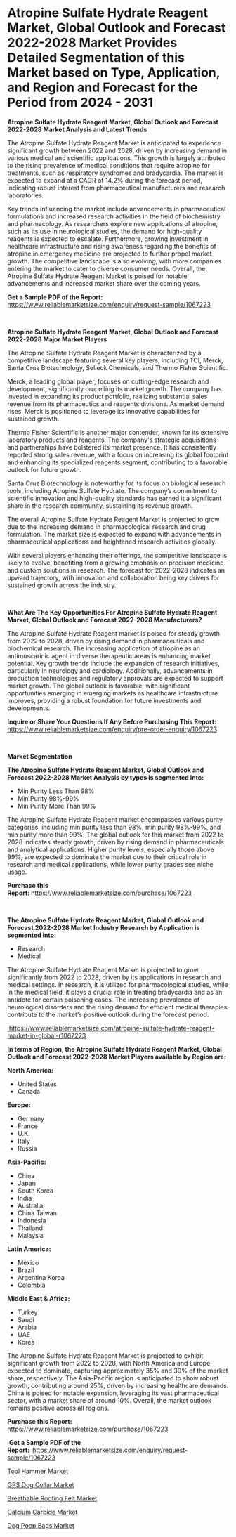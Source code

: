 <p><h1>Atropine Sulfate Hydrate Reagent Market, Global Outlook and Forecast 2022-2028 Market Provides Detailed Segmentation of this Market based on Type, Application, and Region and Forecast for the Period from 2024 - 2031</h1></p><p><strong>Atropine Sulfate Hydrate Reagent Market, Global Outlook and Forecast 2022-2028 Market Analysis and Latest Trends</strong></p>
<p><p>The Atropine Sulfate Hydrate Reagent Market is anticipated to experience significant growth between 2022 and 2028, driven by increasing demand in various medical and scientific applications. This growth is largely attributed to the rising prevalence of medical conditions that require atropine for treatments, such as respiratory syndromes and bradycardia. The market is expected to expand at a CAGR of 14.2% during the forecast period, indicating robust interest from pharmaceutical manufacturers and research laboratories.</p><p>Key trends influencing the market include advancements in pharmaceutical formulations and increased research activities in the field of biochemistry and pharmacology. As researchers explore new applications of atropine, such as its use in neurological studies, the demand for high-quality reagents is expected to escalate. Furthermore, growing investment in healthcare infrastructure and rising awareness regarding the benefits of atropine in emergency medicine are projected to further propel market growth. The competitive landscape is also evolving, with more companies entering the market to cater to diverse consumer needs. Overall, the Atropine Sulfate Hydrate Reagent Market is poised for notable advancements and increased market share over the coming years.</p></p>
<p><strong>Get a Sample PDF of the Report:&nbsp;</strong> <a href="https://www.reliablemarketsize.com/enquiry/request-sample/1067223">https://www.reliablemarketsize.com/enquiry/request-sample/1067223</a></p>
<p>&nbsp;</p>
<p><strong>Atropine Sulfate Hydrate Reagent Market, Global Outlook and Forecast 2022-2028 Major Market Players</strong></p>
<p><p>The Atropine Sulfate Hydrate Reagent Market is characterized by a competitive landscape featuring several key players, including TCI, Merck, Santa Cruz Biotechnology, Selleck Chemicals, and Thermo Fisher Scientific. </p><p>Merck, a leading global player, focuses on cutting-edge research and development, significantly propelling its market growth. The company has invested in expanding its product portfolio, realizing substantial sales revenue from its pharmaceutics and reagents divisions. As market demand rises, Merck is positioned to leverage its innovative capabilities for sustained growth.</p><p>Thermo Fisher Scientific is another major contender, known for its extensive laboratory products and reagents. The company's strategic acquisitions and partnerships have bolstered its market presence. It has consistently reported strong sales revenue, with a focus on increasing its global footprint and enhancing its specialized reagents segment, contributing to a favorable outlook for future growth.</p><p>Santa Cruz Biotechnology is noteworthy for its focus on biological research tools, including Atropine Sulfate Hydrate. The company’s commitment to scientific innovation and high-quality standards has earned it a significant share in the research community, sustaining its revenue growth.</p><p>The overall Atropine Sulfate Hydrate Reagent Market is projected to grow due to the increasing demand in pharmacological research and drug formulation. The market size is expected to expand with advancements in pharmaceutical applications and heightened research activities globally. </p><p>With several players enhancing their offerings, the competitive landscape is likely to evolve, benefiting from a growing emphasis on precision medicine and custom solutions in research. The forecast for 2022-2028 indicates an upward trajectory, with innovation and collaboration being key drivers for sustained growth across the industry.</p></p>
<p>&nbsp;</p>
<p><strong>What Are The Key Opportunities For Atropine Sulfate Hydrate Reagent Market, Global Outlook and Forecast 2022-2028 Manufacturers?</strong></p>
<p><p>The Atropine Sulfate Hydrate Reagent market is poised for steady growth from 2022 to 2028, driven by rising demand in pharmaceuticals and biochemical research. The increasing application of atropine as an antimuscarinic agent in diverse therapeutic areas is enhancing market potential. Key growth trends include the expansion of research initiatives, particularly in neurology and cardiology. Additionally, advancements in production technologies and regulatory approvals are expected to support market growth. The global outlook is favorable, with significant opportunities emerging in emerging markets as healthcare infrastructure improves, providing a robust foundation for future investments and developments.</p></p>
<p><strong>Inquire or Share Your Questions If Any Before Purchasing This Report:</strong> <a href="https://www.reliablemarketsize.com/enquiry/pre-order-enquiry/1067223">https://www.reliablemarketsize.com/enquiry/pre-order-enquiry/1067223</a></p>
<p>&nbsp;</p>
<p><strong>Market Segmentation</strong></p>
<p><strong>The Atropine Sulfate Hydrate Reagent Market, Global Outlook and Forecast 2022-2028 Market Analysis by types is segmented into:</strong></p>
<p><ul><li>Min Purity Less Than 98%</li><li>Min Purity 98%-99%</li><li>Min Purity More Than 99%</li></ul></p>
<p><p>The Atropine Sulfate Hydrate Reagent market encompasses various purity categories, including min purity less than 98%, min purity 98%-99%, and min purity more than 99%. The global outlook for this market from 2022 to 2028 indicates steady growth, driven by rising demand in pharmaceuticals and analytical applications. Higher purity levels, especially those above 99%, are expected to dominate the market due to their critical role in research and medical applications, while lower purity grades see niche usage.</p></p>
<p><strong>Purchase this Report:&nbsp;</strong><a href="https://www.reliablemarketsize.com/purchase/1067223">https://www.reliablemarketsize.com/purchase/1067223</a></p>
<p>&nbsp;</p>
<p><strong>The Atropine Sulfate Hydrate Reagent Market, Global Outlook and Forecast 2022-2028 Market Industry Research by Application is segmented into:</strong></p>
<p><ul><li>Research</li><li>Medical</li></ul></p>
<p><p>The Atropine Sulfate Hydrate Reagent Market is projected to grow significantly from 2022 to 2028, driven by its applications in research and medical settings. In research, it is utilized for pharmacological studies, while in the medical field, it plays a crucial role in treating bradycardia and as an antidote for certain poisoning cases. The increasing prevalence of neurological disorders and the rising demand for efficient medical therapies contribute to the market's positive outlook during the forecast period.</p></p>
<p><a href="https://www.reliablemarketsize.com/atropine-sulfate-hydrate-reagent-market-in-global-r1067223">&nbsp;https://www.reliablemarketsize.com/atropine-sulfate-hydrate-reagent-market-in-global-r1067223</a></p>
<p><strong>In terms of Region, the Atropine Sulfate Hydrate Reagent Market, Global Outlook and Forecast 2022-2028 Market Players available by Region are:</strong></p>
<p>
    <p> <strong> North America: </strong>
        <ul>
            <li>United States</li>
            <li>Canada</li>
        </ul>
        </p> 
    <p> <strong> Europe: </strong>
        <ul>
            <li>Germany</li>
            <li>France</li>
            <li>U.K.</li>
            <li>Italy</li>
            <li>Russia</li>
        </ul>
        </p> 
    <p> <strong> Asia-Pacific: </strong>
        <ul>
            <li>China</li>
            <li>Japan</li>
            <li>South Korea</li>
            <li>India</li>
            <li>Australia</li>
            <li>China Taiwan</li>
            <li>Indonesia</li>
            <li>Thailand</li>
            <li>Malaysia</li>
        </ul>
        </p> 
    <p> <strong> Latin America: </strong>
        <ul>
            <li>Mexico</li>
            <li>Brazil</li>
            <li>Argentina Korea</li>
            <li>Colombia</li>
        </ul>
        </p> 
    <p> <strong> Middle East & Africa: </strong>
        <ul>
            <li>Turkey</li>
            <li>Saudi</li>
            <li>Arabia</li>
            <li>UAE</li>
            <li>Korea</li>
        </ul>
    </p>
    </p>
<p><p>The Atropine Sulfate Hydrate Reagent Market is projected to exhibit significant growth from 2022 to 2028, with North America and Europe expected to dominate, capturing approximately 35% and 30% of the market share, respectively. The Asia-Pacific region is anticipated to show robust growth, contributing around 25%, driven by increasing healthcare demands. China is poised for notable expansion, leveraging its vast pharmaceutical sector, with a market share of around 10%. Overall, the market outlook remains positive across all regions.</p></p>
<p><strong>Purchase this Report: </strong><a href="https://www.reliablemarketsize.com/purchase/1067223">https://www.reliablemarketsize.com/purchase/1067223</a></p>
<p>&nbsp;<strong>Get a Sample PDF of the Report:&nbsp;&nbsp;</strong><a href="https://www.reliablemarketsize.com/enquiry/request-sample/1067223">https://www.reliablemarketsize.com/enquiry/request-sample/1067223</a></p>
<p><strong></strong></p>
<p><p><a href="https://www.linkedin.com/pulse/tool-hammer-market-size-type-claw-hammeroctagonal-hammerothers-lw0if?trackingId=ljT9X%2BQ0Q3WtLmmNFpQaow%3D%3D">Tool Hammer Market</a></p><p><a href="https://medium.com/@juliajacobs244/this-report-aims-to-provide-a-comprehensive-presentation-of-the-global-market-for-gps-dog-collar-64a0b1238588">GPS Dog Collar Market</a></p><p><a href="https://issuu.com/reportprime-2/docs/breathable-roofing-felt-market-size_3c09752010cbdb">Breathable Roofing Felt Market</a></p><p><a href="https://www.linkedin.com/pulse/booming-calcium-carbide-market-sector-analysis-growth-zx9me?trackingId=ud0chKe9Qa6iJ72vR6F6gg%3D%3D">Calcium Carbide Market</a></p><p><a href="https://medium.com/@juliajacobs244/the-global-dog-poop-bags-market-identifies-drivers-restraints-opportunities-and-trends-4711bab9f1cd">Dog Poop Bags Market</a></p></p>